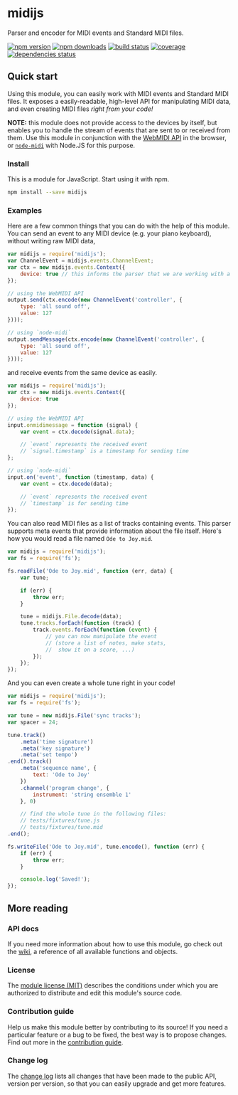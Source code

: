# midijs

Parser and encoder for MIDI events and Standard MIDI files.

[![npm version](https://img.shields.io/npm/v/midijs.svg?style=flat-square)](https://www.npmjs.com/package/midijs)
[![npm downloads](https://img.shields.io/npm/dm/midijs.svg?style=flat-square)](https://www.npmjs.com/package/midijs)
[![build status](https://img.shields.io/travis/matteodelabre/midijs.svg?style=flat-square)](https://travis-ci.org/matteodelabre/midijs)
[![coverage](https://img.shields.io/coveralls/matteodelabre/midijs.svg?style=flat-square)](https://coveralls.io/github/matteodelabre/midijs)
[![dependencies status](http://img.shields.io/david/matteodelabre/midijs.svg?style=flat-square)](https://david-dm.org/matteodelabre/midijs)

## Quick start

Using this module, you can easily work with
MIDI events and Standard MIDI files. It exposes
a easily-readable, high-level API for manipulating
MIDI data, and even creating MIDI files
_right from your code!_

**NOTE:** this module does not provide access to the devices by itself,
but enables you to handle the stream of events that are sent
to or received from them. Use this module in conjunction with the
[WebMIDI API](http://www.w3.org/TR/webmidi/) in the browser,
or [`node-midi`](http://npmjs.com/package/midi) with Node.JS for this purpose.

### Install

This is a module for JavaScript. Start using it with npm.

```sh
npm install --save midijs
```

### Examples

Here are a few common things that you can do with the help of this module.  
You can send an event to any MIDI device (e.g. your piano keyboard), without
writing raw MIDI data,

```js
var midijs = require('midijs');
var ChannelEvent = midijs.events.ChannelEvent;
var ctx = new midijs.events.Context({
    device: true // this informs the parser that we are working with a device
});

// using the WebMIDI API
output.send(ctx.encode(new ChannelEvent('controller', {
    type: 'all sound off',
    value: 127
})));

// using `node-midi`
output.sendMessage(ctx.encode(new ChannelEvent('controller', {
    type: 'all sound off',
    value: 127
})));
```

and receive events from the same device as easily.

```js
var midijs = require('midijs');
var ctx = new midijs.events.Context({
    device: true
});

// using the WebMIDI API
input.onmidimessage = function (signal) {
    var event = ctx.decode(signal.data);

    // `event` represents the received event
    // `signal.timestamp` is a timestamp for sending time
};

// using `node-midi`
input.on('event', function (timestamp, data) {
    var event = ctx.decode(data);

    // `event` represents the received event
    // `timestamp` is for sending time
});
```

You can also read MIDI files as a list of tracks containing events.
This parser supports meta events that provide information about the
file itself. Here's how you would read a file named `Ode to Joy.mid`.

```js
var midijs = require('midijs');
var fs = require('fs');

fs.readFile('Ode to Joy.mid', function (err, data) {
    var tune;

    if (err) {
        throw err;
    }

    tune = midijs.File.decode(data);
    tune.tracks.forEach(function (track) {
        track.events.forEach(function (event) {
            // you can now manipulate the event
            // (store a list of notes, make stats,
            //  show it on a score, ...)
        });
    });
});
```

And you can even create a whole tune right in your code!

```js
var midijs = require('midijs');
var fs = require('fs');

var tune = new midijs.File('sync tracks');
var spacer = 24;

tune.track()
    .meta('time signature')
    .meta('key signature')
    .meta('set tempo')
.end().track()
    .meta('sequence name', {
        text: 'Ode to Joy'
    })
    .channel('program change', {
        instrument: 'string ensemble 1'
    }, 0)

    // find the whole tune in the following files:
    // tests/fixtures/tune.js
    // tests/fixtures/tune.mid
.end();

fs.writeFile('Ode to Joy.mid', tune.encode(), function (err) {
    if (err) {
        throw err;
    }

    console.log('Saved!');
});
```

## More reading

### API docs

If you need more information about how to
use this module, go check out the
[wiki](https://github.com/matteodelabre/midijs/wiki),
a reference of all available functions and objects.

### License

The [module license (MIT)](LICENSE.md) describes
the conditions under which you are authorized
to distribute and edit this module's source code.

### Contribution guide

Help us make this module better by contributing
to its source! If you need a particular feature
or a bug to be fixed, the best way is to
propose changes. Find out more in the
[contribution guide](CONTRIBUTING.md).

### Change log

The [change log](CHANGELOG.md) lists all changes
that have been made to the public API, version per
version, so that you can easily upgrade and get
more features.
